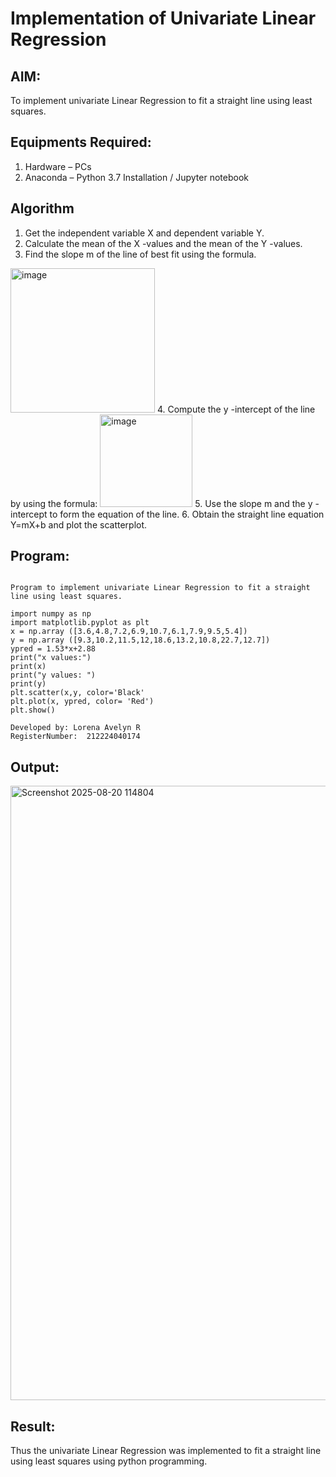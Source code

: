 # Implementation of Univariate Linear Regression
## AIM:
To implement univariate Linear Regression to fit a straight line using least squares.

## Equipments Required:
1. Hardware – PCs
2. Anaconda – Python 3.7 Installation / Jupyter notebook

## Algorithm
1. Get the independent variable X and dependent variable Y.
2. Calculate the mean of the X -values and the mean of the Y -values.
3. Find the slope m of the line of best fit using the formula. 
<img width="231" alt="image" src="https://user-images.githubusercontent.com/93026020/192078527-b3b5ee3e-992f-46c4-865b-3b7ce4ac54ad.png">
4. Compute the y -intercept of the line by using the formula:
<img width="148" alt="image" src="https://user-images.githubusercontent.com/93026020/192078545-79d70b90-7e9d-4b85-9f8b-9d7548a4c5a4.png">
5. Use the slope m and the y -intercept to form the equation of the line.
6. Obtain the straight line equation Y=mX+b and plot the scatterplot.

## Program:
```

Program to implement univariate Linear Regression to fit a straight line using least squares.

import numpy as np
import matplotlib.pyplot as plt
x = np.array ([3.6,4.8,7.2,6.9,10.7,6.1,7.9,9.5,5.4])
y = np.array ([9.3,10.2,11.5,12,18.6,13.2,10.8,22.7,12.7])
ypred = 1.53*x+2.88
print("x values:")
print(x)
print("y values: ")
print(y)
plt.scatter(x,y, color='Black'
plt.plot(x, ypred, color= 'Red')
plt.show()

Developed by: Lorena Avelyn R
RegisterNumber:  212224040174

```

## Output:
<img width="1890" height="983" alt="Screenshot 2025-08-20 114804" src="https://github.com/user-attachments/assets/e85b207f-e68d-4427-b036-2adbe25ab1a9" />


## Result:
Thus the univariate Linear Regression was implemented to fit a straight line using least squares using python programming.
